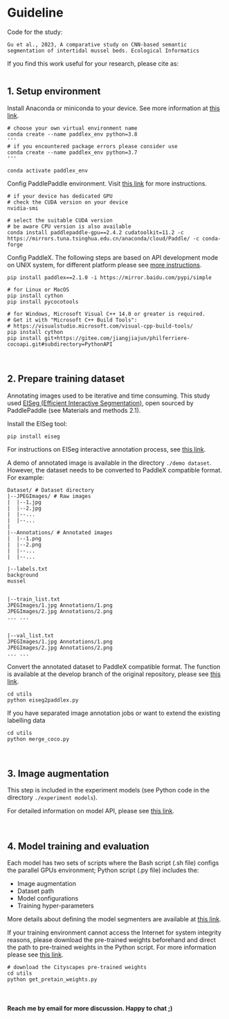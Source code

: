 # Guideline

Code for the study:
```
Gu et al., 2023, A comparative study on CNN-based semantic segmentation of intertidal mussel beds. Ecological Informatics
```

If you find this work useful for your research, please cite as:
```

```

## 1. Setup environment

Install Anaconda or miniconda to your device. See more information at [this link](https://docs.conda.io/projects/conda/en/latest/user-guide/install/download.html).

```
# choose your own virtual environment name
conda create --name paddlex_env python=3.8
'''
# if you encountered package errors please consider use
conda create --name paddlex_env python=3.7
'''

conda activate paddlex_env
```

Config PaddlePaddle environment. Visit [this link](https://www.paddlepaddle.org.cn/en) for more instructions.

```
# if your device has dedicated GPU
# check the CUDA version on your device
nvidia-smi

# select the suitable CUDA version
# be aware CPU version is also available
conda install paddlepaddle-gpu==2.4.2 cudatoolkit=11.2 -c https://mirrors.tuna.tsinghua.edu.cn/anaconda/cloud/Paddle/ -c conda-forge
```

Config PaddleX. The following steps are based on API development mode on UNIX system, for different platform please see [more instructions](https://github.com/PaddlePaddle/PaddleX).

```
pip install paddlex==2.1.0 -i https://mirror.baidu.com/pypi/simple
```

```
# for Linux or MacOS
pip install cython
pip install pycocotools

# for Windows, Microsoft Visual C++ 14.0 or greater is required.
# Get it with "Microsoft C++ Build Tools": 
# https://visualstudio.microsoft.com/visual-cpp-build-tools/
pip install cython
pip install git+https://gitee.com/jiangjiajun/philferriere-cocoapi.git#subdirectory=PythonAPI
```

<br />

## 2. Prepare training dataset

Annotating images used to be iterative and time consuming. This study used [EISeg (Efficient Interactive Segmentation)](https://github.com/PaddlePaddle/PaddleSeg/blob/release/2.7/EISeg/README_EN.md), open sourced by PaddlePaddle (see Materials and methods 2.1).

Install the EISeg tool:

```
pip install eiseg
```

For instructions on EISeg interactive annotation process, see [this link](https://github.com/PaddlePaddle/PaddleSeg/blob/release/2.7/EISeg/docs/image_en.md).

A demo of annotated image is available in the directory `./demo dataset`. However, the dataset needs to be converted to PaddleX compatible format. For example:

```
Dataset/ # Dataset directory
|--JPEGImages/ # Raw images
|  |--1.jpg
|  |--2.jpg
|  |--...
|  |--...
|
|--Annotations/ # Annotated images
|  |--1.png
|  |--2.png
|  |--...
|  |--...

|--labels.txt
background
mussel


|--train_list.txt
JPEGImages/1.jpg Annotations/1.png
JPEGImages/2.jpg Annotations/2.png
... ...


|--val_list.txt
JPEGImages/1.jpg Annotations/1.png
JPEGImages/2.jpg Annotations/2.png
... ...
```

Convert the annotated dataset to PaddleX compatible format. The function is available at the develop branch of the original repository, please see [this link](https://github.com/PaddlePaddle/PaddleSeg/blob/develop/EISeg/tool/eiseg2paddlex.py).

```
cd utils
python eiseg2paddlex.py
```

If you have separated image annotation jobs or want to extend the existing labelling data

```
cd utils
python merge_coco.py
```

<br />

## 3. Image augmentation

This step is included in the experiment models (see Python code in the directory `./experiment models`).

For detailed information on model API, please see [this link](https://github.com/PaddlePaddle/PaddleX/blob/develop/paddlex/cv/transforms/operators.py).

<br />

## 4. Model training and evaluation

Each model has two sets of scripts where the Bash script (.sh file) configs the parallel GPUs environment; Python script (.py file) includes the:

- Image augmentation
- Dataset path
- Model configurations
- Training hyper-parameters

More details about defining the model segmenters are available at [this link](https://github.com/PaddlePaddle/PaddleX/blob/develop/paddlex/cv/models/segmenter.py).

If your training environment cannot access the Internet for system integrity reasons, please download the pre-trained weights beforehand and direct the path to pre-trained weights in the Python script. For more information please see [this link](https://github.com/PaddlePaddle/PaddleX/blob/develop/paddlex/utils/checkpoint.py).

```
# download the Cityscapes pre-trained weights
cd utils
python get_pretain_weights.py
```

<br />

#### Reach me by email for more discussion. Happy to chat ;)
